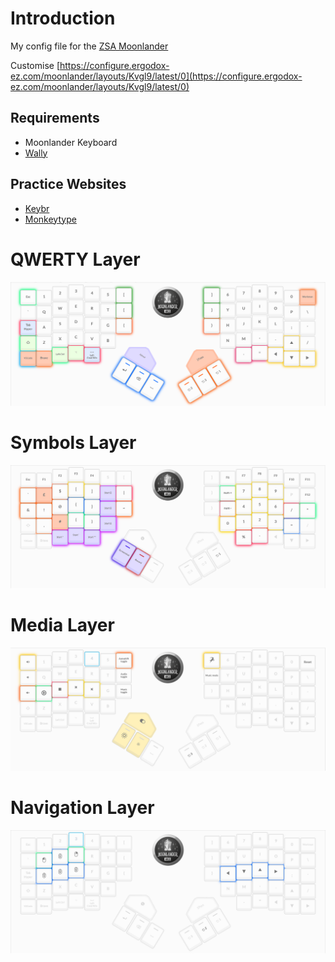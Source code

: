 # Introduction

My config file for the [ZSA Moonlander](https://www.zsa.io/moonlander/)

Customise [https://configure.ergodox-ez.com/moonlander/layouts/Kvgl9/latest/0](https://configure.ergodox-ez.com/moonlander/layouts/Kvgl9/latest/0)

## Requirements

* Moonlander Keyboard
* [Wally](https://www.zsa.io/wally/)

## Practice Websites
* [Keybr](https://www.keybr.com/)
* [Monkeytype](https://monkeytype.com/)

# QWERTY Layer

![Qwerty Layer](./images/qwerty_layer.png)

# Symbols Layer

![Symbol Layer](./images/symbols_layer.png)

# Media Layer

![Media Layer](./images/media_layer.png)

# Navigation Layer

![Navigation Layer](./images/navigation_layer.png)
